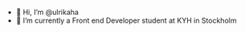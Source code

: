 - 👋 Hi, I’m @ulrikaha
- 🌱 I’m currently a Front end Developer student at KYH in Stockholm


<!---
ulrikaha/ulrikaha is a ✨ special ✨ repository because its `README.md` (this file) appears on your GitHub profile.
You can click the Preview link to take a look at your changes.
--->
